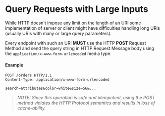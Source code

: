 # Query Requests with Large Inputs
While HTTP doesn't impose any limit on the length of an URI some implementation of server or client might have difficulties handling long URIs (usually URIs with many or large query parameters).

Every endpoint with such an URI **MUST** use the HTTP **POST** Request Method and send the query string in HTTP Request Message body using the `application/x-www-form-urlencoded` media type.


#### Example

```
POST /orders HTTP/1.1
Content-Type: application/x-www-form-urlencoded

search=attributes&color=white&size=56&...
```


> _NOTE: Since this operation is safe and idempotent, using the POST method violates the HTTP Protocol semantics and results in loss of cache-ability._
